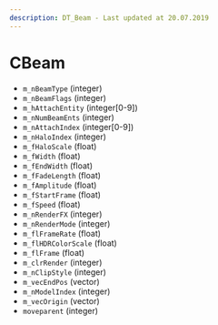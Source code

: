 ```yaml
---
description: DT_Beam - Last updated at 20.07.2019
---
```


# CBeam


* `m_nBeamType` (integer)
* `m_nBeamFlags` (integer)
* `m_hAttachEntity` (integer[0-9])
* `m_nNumBeamEnts` (integer)
* `m_nAttachIndex` (integer[0-9])
* `m_nHaloIndex` (integer)
* `m_fHaloScale` (float)
* `m_fWidth` (float)
* `m_fEndWidth` (float)
* `m_fFadeLength` (float)
* `m_fAmplitude` (float)
* `m_fStartFrame` (float)
* `m_fSpeed` (float)
* `m_nRenderFX` (integer)
* `m_nRenderMode` (integer)
* `m_flFrameRate` (float)
* `m_flHDRColorScale` (float)
* `m_flFrame` (float)
* `m_clrRender` (integer)
* `m_nClipStyle` (integer)
* `m_vecEndPos` (vector)
* `m_nModelIndex` (integer)
* `m_vecOrigin` (vector)
* `moveparent` (integer)
